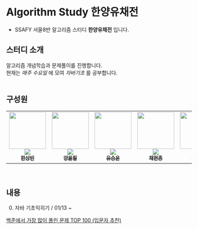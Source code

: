# Algorithm Study 한양유채전

- SSAFY 서울8반 알고리즘 스터디 __한양유채전__ 입니다.

## 스터디 소개

알고리즘 개념학습과 문제풀이를 진행합니다.  
현재는 _매주 수요일_ 에 모여 _자바기초_ 를 공부합니다.
<br/>
<br/>

## 구성원

<table>
  <tr>
    <td align="center"><a href="https://github.com/woohiq"><img src="https://avatars.githubusercontent.com/u/101312787?v=4?v=4?s=100" width="100px;" alt=""/><br /><img src="http://mazassumnida.wtf/api/mini/generate_badge?boj=leox97" widt="100px"><br /><sub><b>한상빈</b></sub></a><br /></td>
    <td align="center"><a href="https://github.com/dreammandoo"><img src="https://avatars.githubusercontent.com/u/122426133?v=4?s=100" width="100px;" alt=""/><br /><img src="http://mazassumnida.wtf/api/mini/generate_badge?boj=dreammandoo" widt="100px"><br /><sub><b>양을필</b></sub></a><br /></td>      
    <td align="center"><a href="https://github.com/s-y-yu"><img src="https://avatars.githubusercontent.com/u/82228797?v=4?s=100" width="100px;" alt=""/><br /><img src="http://mazassumnida.wtf/api/mini/generate_badge?boj=syu" widt="100px"><br /><sub><b>유승윤</b></sub></a><br /></td>
    <td align="center"><a href="https://github.com/hjongc"><img src="https://avatars.githubusercontent.com/u/72199470?v=4" width="100px;" alt=""/><br /><img src="http://mazassumnida.wtf/api/mini/generate_badge?boj=yssg9187" widt="100px"><br /><sub><b>채현종</b></sub></a><br /></td>
    <td align="center"><a href="https://github.com/nutbrown"><img src="https://avatars.githubusercontent.com/u/111677826?v=4?s=100" width="100px;" alt=""/><br /><img src="http://mazassumnida.wtf/api/mini/generate_badge?boj=simbaba" widt="100px"><br /><sub><b>전혜련</b></sub></a><br /></td>     
  </tr>
</table><br/>

## 내용

0. 자바 기초익히기 / 01/13 ~ 

  [백준에서 가장 많이 풀린 문제 TOP 100 (입문자 추천)](https://www.acmicpc.net/workbook/view/2435)

